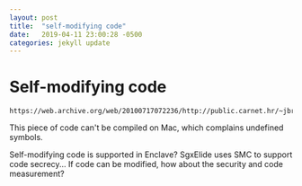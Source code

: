 ```yaml
---
layout: post
title:  "self-modifying code"
date:   2019-04-11 23:00:28 -0500
categories: jekyll update
---
```


# Self-modifying code 
```
https://web.archive.org/web/20100717072236/http://public.carnet.hr/~jbrecak/sm.html
```

This piece of code can't be compiled on Mac, which complains undefined symbols.

Self-modifying code is supported in Enclave? SgxElide uses SMC to support code secrecy... If code can be modified, how about the security and code measurement? 
